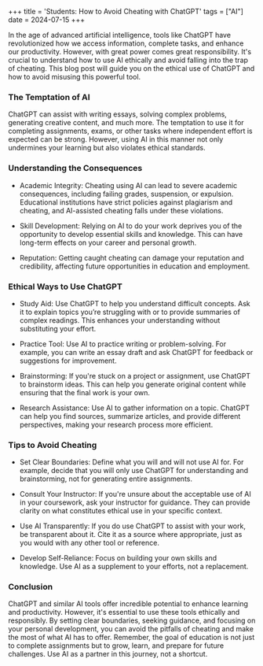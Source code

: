+++
title = 'Students: How to Avoid Cheating with ChatGPT'
tags = ["AI"]
date = 2024-07-15
+++

In the age of advanced artificial intelligence, tools like ChatGPT have revolutionized how we access information, complete tasks, and enhance our productivity. However, with great power comes great responsibility. It's crucial to understand how to use AI ethically and avoid falling into the trap of cheating. This blog post will guide you on the ethical use of ChatGPT and how to avoid misusing this powerful tool.

### The Temptation of AI

ChatGPT can assist with writing essays, solving complex problems, generating creative content, and much more. The temptation to use it for completing assignments, exams, or other tasks where independent effort is expected can be strong. However, using AI in this manner not only undermines your learning but also violates ethical standards.

### Understanding the Consequences
- Academic Integrity: Cheating using AI can lead to severe academic consequences, including failing grades, suspension, or expulsion. Educational institutions have strict policies against plagiarism and cheating, and AI-assisted cheating falls under these violations.

- Skill Development: Relying on AI to do your work deprives you of the opportunity to develop essential skills and knowledge. This can have long-term effects on your career and personal growth.

- Reputation: Getting caught cheating can damage your reputation and credibility, affecting future opportunities in education and employment.

### Ethical Ways to Use ChatGPT
- Study Aid: Use ChatGPT to help you understand difficult concepts. Ask it to explain topics you’re struggling with or to provide summaries of complex readings. This enhances your understanding without substituting your effort.

- Practice Tool: Use AI to practice writing or problem-solving. For example, you can write an essay draft and ask ChatGPT for feedback or suggestions for improvement.

- Brainstorming: If you're stuck on a project or assignment, use ChatGPT to brainstorm ideas. This can help you generate original content while ensuring that the final work is your own.

- Research Assistance: Use AI to gather information on a topic. ChatGPT can help you find sources, summarize articles, and provide different perspectives, making your research process more efficient.

### Tips to Avoid Cheating
- Set Clear Boundaries: Define what you will and will not use AI for. For example, decide that you will only use ChatGPT for understanding and brainstorming, not for generating entire assignments.

- Consult Your Instructor: If you're unsure about the acceptable use of AI in your coursework, ask your instructor for guidance. They can provide clarity on what constitutes ethical use in your specific context.

- Use AI Transparently: If you do use ChatGPT to assist with your work, be transparent about it. Cite it as a source where appropriate, just as you would with any other tool or reference.

- Develop Self-Reliance: Focus on building your own skills and knowledge. Use AI as a supplement to your efforts, not a replacement.

### Conclusion

ChatGPT and similar AI tools offer incredible potential to enhance learning and productivity. However, it's essential to use these tools ethically and responsibly. By setting clear boundaries, seeking guidance, and focusing on your personal development, you can avoid the pitfalls of cheating and make the most of what AI has to offer. Remember, the goal of education is not just to complete assignments but to grow, learn, and prepare for future challenges. Use AI as a partner in this journey, not a shortcut.